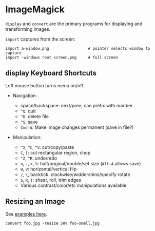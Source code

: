 ImageMagick
===========

`display` and `convert` are the primary programs for displaying and
transforming images.

`import` captures from the screen:

    import a-window.png                 # pointer selects window to capture
    import -windows root screen.png     # full screen

display Keyboard Shortcuts
--------------------------

Left mouse button turns menu on/off.

- Navigation:
  - space/backspace: next/prev; can prefix with number
  - `^Q`: quit
  - `^D`: delete file
  - `^S`: save
  - `Cmd-A`: Make image changes permanent (save in file?)

- Manipulation:
  - `^X`, `^C`, `^V`: cut/copy/paste
  - `C`, `[`: cut rectangular region, chop
  - `^Z`, `^R`: undo/redo
  - `<`, `-`, `>`, `%`: half/original/double/set size (`Alt-A` allows save)
  - `H`, `V`: horizontal/vertical flip
  - `/`, `\`, backtick:  clockwise/widdershins/specify rotate
  - `S`, `R`, `T`: shear, roll, trim edges
  - Various contrast/color/etc manipulations available


Resizing an Image
-----------------

See [examples here][im-resize].

    convert foo.jpg -resize 50% foo-small.jpg



<!-------------------------------------------------------------------->
[im-resize]: https://www.imagemagick.org/Usage/resize/
